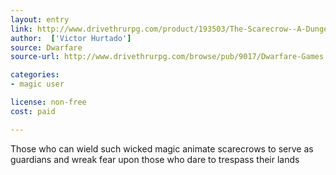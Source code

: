 ```yaml
---
layout: entry
link: http://www.drivethrurpg.com/product/193503/The-Scarecrow--A-Dungeon-World-Playbook
author:  ['Victor Hurtado']
source: Dwarfare
source-url: http://www.drivethrurpg.com/browse/pub/9017/Dwarfare-Games

categories:
- magic user

license: non-free
cost: paid

---
```


Those who can wield such wicked magic animate scarecrows to serve as guardians and wreak fear upon those who dare to trespass their lands
